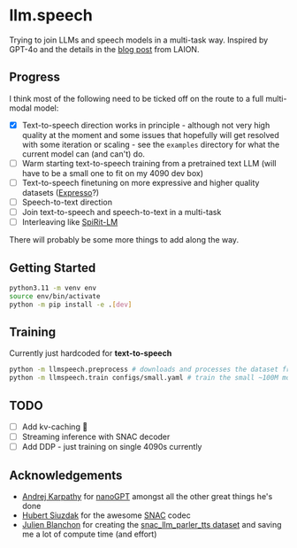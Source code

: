 # llm.speech

Trying to join LLMs and speech models in a multi-task way. Inspired by GPT-4o and the details in the [blog post](https://laion.ai/notes/open-gpt-4-o/) from LAION.

## Progress

I think most of the following need to be ticked off on the route to a full multi-modal model:

- [x] Text-to-speech direction works in principle - although not very high quality at the moment and some issues that hopefully will get resolved with some iteration or scaling - see the `examples` directory for what the current model can (and can't) do.
- [ ] Warm starting text-to-speech training from a pretrained text LLM (will have to be a small one to fit on my 4090 dev box)
- [ ] Text-to-speech finetuning on more expressive and higher quality datasets ([Expresso](https://github.com/facebookresearch/textlesslib/tree/main/examples/expresso/dataset)?)
- [ ] Speech-to-text direction
- [ ] Join text-to-speech and speech-to-text in a multi-task
- [ ] Interleaving like [SpiRit-LM](https://arxiv.org/abs/2402.05755)

There will probably be some more things to add along the way.

## Getting Started

```sh
python3.11 -m venv env
source env/bin/activate
python -m pip install -e .[dev]
```

## Training

Currently just hardcoded for **text-to-speech**

```sh
python -m llmspeech.preprocess # downloads and processes the dataset from HuggingFace
python -m llmspeech.train configs/small.yaml # train the small ~100M model
```

## TODO

- [ ] Add kv-caching 😬
- [ ] Streaming inference with SNAC decoder
- [ ] Add DDP - just training on single 4090s currently

## Acknowledgements

- [Andrej Karpathy](https://github.com/karpathy) for [nanoGPT](https://github.com/karpathy/nanoGPT) amongst all the other great things he's done
- [Hubert Siuzdak](https://github.com/hubertsiuzdak) for the awesome [SNAC](https://github.com/hubertsiuzdak/snac) codec
- [Julien Blanchon](https://github.com/julien-blanchon?tab=repositories) for creating the [snac_llm_parler_tts dataset](https://huggingface.co/datasets/blanchon/snac_llm_parler_tts) and saving me a lot of compute time (and effort)
